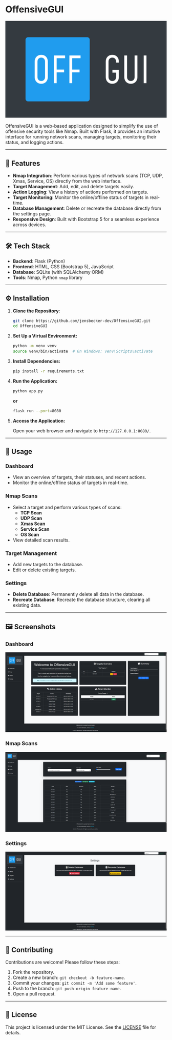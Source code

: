 # OffensiveGUI

![OffensiveGUI Logo](static/images/logo.svg)

OffensiveGUI is a web-based application designed to simplify the use of offensive security tools like Nmap. Built with Flask, it provides an intuitive interface for running network scans, managing targets, monitoring their status, and logging actions.

---

## 🚀 Features

- **Nmap Integration**: Perform various types of network scans (TCP, UDP, Xmas, Service, OS) directly from the web interface.
- **Target Management**: Add, edit, and delete targets easily.
- **Action Logging**: View a history of actions performed on targets.
- **Target Monitoring**: Monitor the online/offline status of targets in real-time.
- **Database Management**: Delete or recreate the database directly from the settings page.
- **Responsive Design**: Built with Bootstrap 5 for a seamless experience across devices.

---

## 🛠️ Tech Stack

- **Backend**: Flask (Python)
- **Frontend**: HTML, CSS (Bootstrap 5), JavaScript
- **Database**: SQLite (with SQLAlchemy ORM)
- **Tools**: Nmap, Python `nmap` library

---

## ⚙️ Installation

1. **Clone the Repository**:
    ```bash
    git clone https://github.com/jensbecker-dev/OffensiveGUI.git    
    cd OffensiveGUI
    ```

2. **Set Up a Virtual Environment:**
    ```bash
    python -m venv venv
    source venv/bin/activate  # On Windows: venv\Scripts\activate
    ```

3. **Install Dependencies:**
    ```bash
    pip install -r requirements.txt
    ```

4. **Run the Application:**
    ```bash
    python app.py
    ```

    **or**

    ```bash
    flask run --port=8080
    ```

5. **Access the Application:**

    Open your web browser and navigate to `http://127.0.0.1:8080/`.

---

## 📖 Usage

### Dashboard
- View an overview of targets, their statuses, and recent actions.
- Monitor the online/offline status of targets in real-time.

### Nmap Scans
- Select a target and perform various types of scans:
  - **TCP Scan**
  - **UDP Scan**
  - **Xmas Scan**
  - **Service Scan**
  - **OS Scan**
- View detailed scan results.

### Target Management
- Add new targets to the database.
- Edit or delete existing targets.

### Settings
- **Delete Database**: Permanently delete all data in the database.
- **Recreate Database**: Recreate the database structure, clearing all existing data.

---

## 🖼️ Screenshots

### Dashboard

![Dashboard](screenshots/dashboard.png)

### Nmap Scans

![Nmap Scans](screenshots/nmap.png)

### Settings

![alt text](screenshots/settings.png)

---

## 🤝 Contributing

Contributions are welcome! Please follow these steps:

1. Fork the repository.
2. Create a new branch: `git checkout -b feature-name`.
3. Commit your changes: `git commit -m 'Add some feature'`.
4. Push to the branch: `git push origin feature-name`.
5. Open a pull request.

---

## 📜 License
This project is licensed under the MIT License. See the [LICENSE](LICENSE) file for details.
